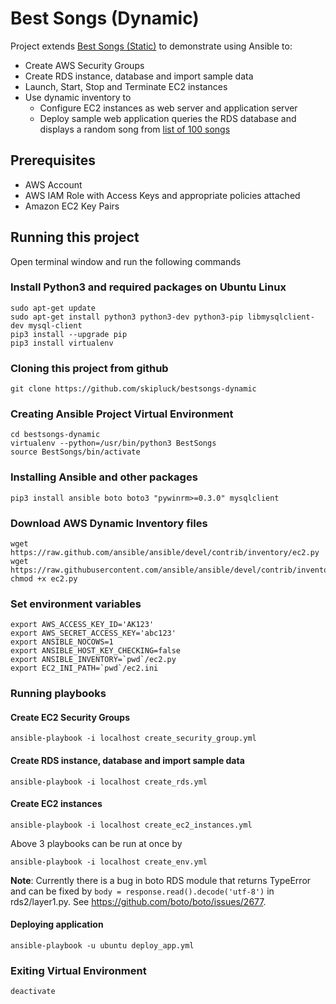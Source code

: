 # Best Songs (Dynamic)
Project extends [Best Songs (Static)](https://github.com/skipluck/bestsongs-static) to demonstrate using Ansible to:
* Create AWS Security Groups
* Create RDS instance, database and import sample data
* Launch, Start, Stop and Terminate EC2 instances
* Use dynamic inventory to
  * Configure EC2 instances as web server and application server
  * Deploy sample web application queries the RDS database and displays a random song from [list of 100 songs](http://www.johnsandford.org/prey16x1.html)

## Prerequisites
* AWS Account
* AWS IAM Role with Access Keys and appropriate policies attached
* Amazon EC2 Key Pairs

## Running this project
Open terminal window and run the following commands

### Install Python3 and required packages on Ubuntu Linux
````
sudo apt-get update
sudo apt-get install python3 python3-dev python3-pip libmysqlclient-dev mysql-client
pip3 install --upgrade pip
pip3 install virtualenv
````
### Cloning this project from github
````
git clone https://github.com/skipluck/bestsongs-dynamic
````

### Creating Ansible Project Virtual Environment
````
cd bestsongs-dynamic
virtualenv --python=/usr/bin/python3 BestSongs
source BestSongs/bin/activate
````

### Installing Ansible and other packages
````
pip3 install ansible boto boto3 "pywinrm>=0.3.0" mysqlclient
````

### Download AWS Dynamic Inventory files
````
wget https://raw.github.com/ansible/ansible/devel/contrib/inventory/ec2.py
wget https://raw.githubusercontent.com/ansible/ansible/devel/contrib/inventory/ec2.ini
chmod +x ec2.py
````
### Set environment variables
````
export AWS_ACCESS_KEY_ID='AK123'
export AWS_SECRET_ACCESS_KEY='abc123'
export ANSIBLE_NOCOWS=1
export ANSIBLE_HOST_KEY_CHECKING=false
export ANSIBLE_INVENTORY=`pwd`/ec2.py
export EC2_INI_PATH=`pwd`/ec2.ini
````

### Running playbooks
#### Create EC2 Security Groups
````
ansible-playbook -i localhost create_security_group.yml
````
#### Create RDS instance, database and import sample data
````
ansible-playbook -i localhost create_rds.yml
````
#### Create EC2 instances
````
ansible-playbook -i localhost create_ec2_instances.yml
````
Above 3 playbooks can be run at once by
````
ansible-playbook -i localhost create_env.yml
````
**Note**: Currently there is a bug in boto RDS module that returns TypeError and can be fixed by
``body = response.read().decode('utf-8')`` in rds2/layer1.py. See https://github.com/boto/boto/issues/2677.

#### Deploying application
````
ansible-playbook -u ubuntu deploy_app.yml
````

### Exiting Virtual Environment
````
deactivate
````
